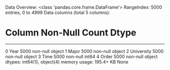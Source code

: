 Data Overview:
<class 'pandas.core.frame.DataFrame'>
RangeIndex: 5000 entries, 0 to 4999
Data columns (total 5 columns):
 #   Column      Non-Null Count  Dtype 
---  ------      --------------  ----- 
 0   Year        5000 non-null   object
 1   Major       5000 non-null   object
 2   University  5000 non-null   object
 3   Time        5000 non-null   int64 
 4   Order       5000 non-null   object
dtypes: int64(1), object(4)
memory usage: 195.4+ KB
None

